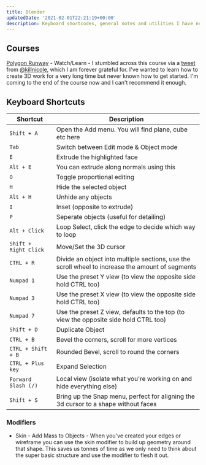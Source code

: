 ```yaml
---
title: Blender
updatedDate: '2021-02-01T22:21:19+00:00'
description: Keyboard shortcodes, general notes and utilities I have needed or discovered whilst completing Polygon Runway's 3D Illustrator Course.
---
```


## Courses

[Polygon Runway](https://polygonrunway.com) - Watch/Learn - I stumbled across
this course via a
[tweet](https://twitter.com/killnicole/status/1313511612142288896) from
[@killnicole](https://twitter.com/killnicole), which I am forever grateful for.
I've wanted to learn how to create 3D work for a very long time but never known
how to get started. I'm coming to the end of the course now and I can't
recommend it enough.

## Keyboard Shortcuts

| Shortcut              | Description                                                                                      |
| --------------------- | ------------------------------------------------------------------------------------------------ |
| `Shift + A`           | Open the Add menu. You will find plane, cube etc here                                            |
| `Tab`                 | Switch between Edit mode & Object mode                                                           |
| `E`                   | Extrude the highlighted face                                                                     |
| `Alt + E`             | You can extrude along normals using this                                                         |
| `O`                   | Toggle proportional editing                                                                      |
| `H`                   | Hide the selected object                                                                         |
| `Alt + H`             | Unhide any objects                                                                               |
| `I`                   | Inset (opposite to extrude)                                                                      |
| `P`                   | Seperate objects (useful for detailing)                                                          |
| `Alt + Click`         | Loop Select, click the edge to decide which way to loop                                          |
| `Shift + Right Click` | Move/Set the 3D cursor                                                                           |
| `CTRL + R`            | Divide an object into multiple sections, use the scroll wheel to increase the amount of segments |
| `Numpad 1`            | Use the preset Y view (to view the opposite side hold CTRL too)                                  |
| `Numpad 3`            | Use the preset X view (to view the opposite side hold CTRL too)                                  |
| `Numpad 7`            | Use the preset Z view, defaults to the top (to view the opposite side hold CTRL too)             |
| `Shift + D`           | Duplicate Object                                                                                 |
| `CTRL + B`            | Bevel the corners, scroll for more vertices                                                      |
| `CTRL + Shift + B`    | Rounded Bevel, scroll to round the corners                                                       |
| `CTRL + Plus key`     | Expand Selection                                                                                 |
| `Forward Slash (/)`   | Local view (isolate what you're working on and hide everything else)                             |
| `Shift + S`           | Bring up the Snap menu, perfect for aligning the 3d cursor to a shape without faces              |

### Modifiers

- Skin - Add Mass to Objects - When you've created your edges or wireframe you
  can use the skin modifier to build up geometry around that shape. This saves
  us tonnes of time as we only need to think about the super basic structure and
  use the modifier to flesh it out.
